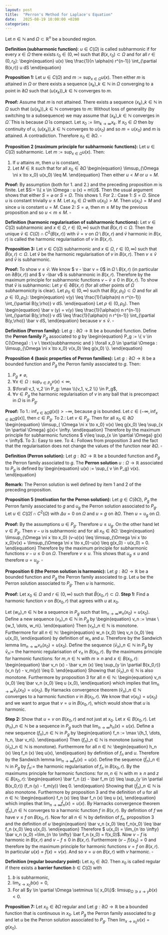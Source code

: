 ```yaml
---
layout: post
title:  "Perron's Method for Laplace's Equation"
date:   2025-08-19 10:00:00 +0200
categories:
---
```

Let $n \in \mathbb{N}$ and $\Omega \subset \mathbb{R}^n$ be a bounded region.

**Definition (subharmonic function)**:
$u \in C(\Omega)$ is called subharmonic if for every $x \in \Omega$ there exists $r_0 \in (0, \infty)$ such that $B(x,r_0) \subset \Omega$ and for all $r \in (0,r_0)$:
\begin{equation}
    u(x) \leq \frac{1}{n \alpha(n) r^{n-1}} \int_{\partial B(x,r)} u dS
\end{equation}

**Proposition 1:**
Let $u \in C(\Omega)$ and $m:= \sup_{x \in \Omega} u(x)$.
Then either $m$ is attained in $\Omega$ or there exists a sequence $(x_k)\_{k \in \mathbb{N}}$ in $\Omega$ converging to a point in $\partial \Omega$ such that $(u(x_k))\_{k \in \mathbb{N}}$ converges to $m$.

**Proof:**
Assume that $m$ is not attained.
There exists a sequence $(x_k)\_{k \in \mathbb{N}}$ in $\Omega$ such that $(u(x_k))\_{k \in \mathbb{N}}$ converges to $m$:
Without loss of generality (by switching to a subsequence) we may assume that $(x_k)\_{k \in \mathbb{N}}$ converges in $\bar \Omega$.
This is because $\bar \Omega$ is compact.
Let $x_0 := \lim_{k \to \infty} x_k$.
If $x_0 \in \Omega$ then by continuity of $u$, $(u(x_k))\_{k \in \mathbb{N}}$ converges to $u(x_0)$ and so $m = u(x_0)$ and $m$ is attained.
A contradiction.
Therefore $x_0 \in \partial \Omega$. $\square$

**Proposition 2 (maximum principle for subharmonic functions):**
Let $u \in C(\Omega)$ subharmonic.
Let $m:= \sup_{x \in \Omega} u(x)$.
Then:
1. If $u$ attains $m$, then $u$ is constant,
2. Let $M \in \mathbb{R}$ such that for all $x_0 \in \partial \Omega$
\begin{equation}
    \limsup_{\Omega \ni x \to x_0} u(x_0) \leq M.
\end{equation}
Then either $u<M$ or $u=M$.

**Proof:**
 By assumption (both for 1. and 2.) and the preceding proposition $m$ is finite.
Let $S:= \\{ x \in \Omega : u (x) = m\\}$. Then the usual argument shows that either $S= \varnothing$ or $S= \Omega$. This shows 1. For 2.:
Case 1: $S = \Omega$. 
Since $u$ is constant trivially $u \leq M$. 
Let $x_0 \in \Omega$ with $u(x_0) > M$. Then $u(x_0) = M$ and since $u$ is constant $u= M$.
Case 2: $S= \varnothing$, then $m \leq M$ by the previous proposition
and so $u< m \leq M$. $\square$

**Definition (harmonic regularisation of subharmonic functions):**
Let $v \in C(\Omega)$ subharmonic and $x \in \Omega$, $r \in (0, \infty)$ such that $\bar B(x,r) \subset \Omega$.
Then the unique $\bar v \in C(\Omega)\cap C^2 (B(x,r))$ with $\bar v = v$ on $\Omega \setminus B(x,r)$ and $\bar v$ harmonic in $B(x,r)$ is called the harmonic regularisation of $v$ in $B(x,r)$.

**Proposition 3:**
Let $v \in C(\Omega)$ subharmonic and $x \in \Omega$, $r \in (0, \infty)$ such that $\bar B(x,r) \subset \Omega$.
Let $\bar v$ be the harmonic regularisation of $v$ in $B(x,r)$.
Then $v \leq \bar v$ and $\bar v$ is subharmonic.

**Proof:**
To show $v \leq \bar v$: We know $ v -  \bar v = 0$ in $\Omega \setminus B(x,r)$ (in particular on $\partial B(x,r)$) and $ v -\bar v$ is subharmonic in $B(x,r)$.
Therefore by the maximum principle for subharmonic functions $v - \bar v \leq 0$ in $B(x,r)$.
To show that $\bar v$ is subharmonic:
Let $y \in \partial B(x,r)$ (for all other points of $\Omega$ subharmonicity is clear).
Let $\rho_0 \in (0, \infty)$ such that $B(y,\rho_0) \subset \Omega$ and for all $\rho \in (0, \rho_0)$:
\begin{equation}
    v(y) \leq \frac{1}{\alpha(n) n r^{n-1}} \int_{\partial B(y,\rho)} v dS.
\end{equation}
Let $\rho \in (0, \rho_0)$. Then
\begin{equation}
    \bar v (y) = v(y) \leq 
 \frac{1}{\alpha(n) n r^{n-1}} \int_{\partial B(y,\rho)} v dS
\leq  \frac{1}{\alpha(n) n r^{n-1}} \int_{\partial B(y,\rho)} \bar v dS,
\end{equation}
because $v \leq \bar v$. $\square$


**Definition (Perron family):**
Let $g : \partial \Omega \to \mathbb{R}$ be a bounded function.
Define the **Perron family** $P_g$ associated to $g$ by
\begin{equation}
P_g := \\{ v \in C(\Omega) : \ v \ \text{subbharmonic and } \forall x_0 \in \partial \Omega :  \limsup_{\Omega \ni x \to x_0} v(x_0)  \leq g(x_0)  \\}.
\end{equation}

**Proposition 4 (basic properties of Perron families):**
Let $g : \partial \Omega \to \mathbb{R}$ be a bounded function and $P_g$ the Perron family associated to $g$.
Then:
1. $P_g \neq \varnothing$,
2. $\forall x \in \Omega:  \sup_{ v \in P_g} v(x) <\infty$,
3. $\forall v_1, v_2 \in P_g: \max \\{v_1, v_2 \\} \in P_g$, 
4. $\forall v \in P_g$ the harmonic regularisation of $v$ in any ball that is precompact in $\Omega$ is in $P_g$.

**Proof:**
To 1.: $\inf_{x \in \partial \Omega} g(x))>-\infty$, because $g$ is bounded. Let $c \in (-\infty, \inf_{x \in \partial \Omega} g(x)]$, then $c \in P_g$.
To 2.: Let $v \in P_g$. Then for all $x_0 \in \partial \Omega$
\begin{equation}
    \limsup_{ \Omega \ni x \to x_0} v(x) \leq g(x_0) \leq \sup_{x \in \partial \Omega} g(x)<  \infty.
\end{equation}
Therefore by the maximum principle for subharmonic functions $ v\leq  \sup_{x \in \partial \Omega} g(x)<  \infty$.
To 3.: Easy to see.
To 4.: Follows from proposition 3 and the fact that the regularisation does not change the values of the function near $\partial \Omega$. $\square$

**Definition (Perron solution):**
Let $g : \partial \Omega \to \mathbb{R}$ be a bounded function and $P_g$ the Perron family associated to $g$.
The **Perron solution** $u: \Omega \to \mathbb{R}$ associated to $P_g$ is defined by 
\begin{equation}
    u(x) := \sup_{ v \in P_g} v(x).
\end{equation}

**Remark:**
The Perron solution is well defined by item 1 and 2 of the preceding proposition.

**Proposition 5 (motivation for the Perron solution):**
Let $g \in C(\partial \Omega)$, $P_g$ the Perron family associated to $g$ and $u_g$ the Perron solution associated to $P_g$. Let $u \in C(\bar \Omega) \cap C^2(\Omega)$ with $\Delta u =0$ on $\Omega$ and $u=g$ on $\partial \Omega$.
Then $u=u_g$ on $\Omega$.

**Proof:**
By the assumptions
$u \in P_g$. Therefore $u \leq u_g$.
On the other hand let $v\in P_g$.
Then $v-u$ is subharmonic and for all $x_0 \in \partial \Omega$:
\begin{equation}
    \limsup_{\Omega \ni x \to x_0} (v-u)(x) \leq 
 \limsup_{\Omega \ni x \to x_0}v(x) + 
 \limsup_{\Omega \ni x \to x_0}-u(x) 
\leq g(x_0) - u(x_0) = 0.
\end{equation}
Therefore by the maximum principle for subharmonic functions $v-u \leq 0$ on $\Omega$.
Therefore $v \leq u$. This shows that $u_g \leq u$ and therefore $u=u_g$. $\square$

**Proposition 6 (the Perron solution is harmonic):**
Let $g : \partial \Omega \to \mathbb{R}$ be a bounded function and $P_g$ the Perron family associated to $g$.
Let $u$ be the Perron solution associated to $P_g$.
Then $u$ is harmonic.

**Proof:**
Let $x_0 \in \Omega$ and $r \in (0, \infty)$ such that $\bar B(x_0, r) \subset \Omega$.
**Step 1:** Find a harmonic function $v$ on $B(x_0, r)$ that agrees with $u$ at $x_0$.

Let $(w_n)\_{n \in \mathbb{N}}$ be a sequence in $P_g$ such that $\lim_{n \to \infty} w_n (x_0) = u(x_0)$.
Define a new sequence $(v_n)\_{n \in \mathbb{N}}$ in $P_g$ by
\begin{equation}
v_n := \max \\{w_1, \dots, w_n\\}.
\end{equation}
Then $(v_n)\_{n \in \mathbb{N}}$ is monotone.
Furthermore for all $n \in \mathbb{N}$:
\begin{equation}
    w_n (x_0) \leq  v_n (x_0) \leq u(x_0),
\end{equation}
by definition of $w_n$ and $u$.
Therefore by the Sandwich lemma $\lim_{n \to \infty} v_n (x_0) = u(x_0)$.
Define the sequence $(\bar v_n)\_{n \in \mathbb{N}}$ in $P_g$ by $\bar v_n :=$ the harmonic regularisation of $v_n$ in $B(x_0, r)$.
By the maximums principle for harmonic functions: for $m,n \in \mathbb{N}$ with $m\geq n$ and $x \in B (x_0,r)$:
\begin{equation}
     \bar v_n (x) - \bar v_m (x) \leq \sup_{y \in \partial B(x_0,r)} (v_n (y) - v_m(y)) \leq 0.
\end{equation}
Showing that $(\bar v_n)\_{n \in \mathbb{N}}$ is also monotone.
Furthermore by proposition 3 for all $n \in \mathbb{N}$:
\begin{equation}
     v_n (x_0) \leq  \bar v_n (x_0) \leq u (x_0),
\end{equation}
which 
implies that $\lim_{n \to \infty} \bar v_n (x_0) = u(x_0)$.
By Harnacks convergence theorem $(\bar v_n)\_{n \in \mathbb{N}}$ converges to a harmonic function $v$ in $B(x_0,r)$.
We know that $v(x_0) =  u(x_0)$ and we want to argue that $v=u$ in $B(x_0,r)$, which would show that $u$ is harmonic.

**Step 2:** Show that $u=v$ on $B(x_0,r)$ and not just at $x_0$.
Let $x \in B(x_0, r)$.
Let $(h_n)\_{n \in \mathbb{N}}$ be a sequence in $P_g$ such that $\lim_{n \to \infty} h_n (x) = u(x)$.
Define a new sequence $(f_n)\_{n \in \mathbb{N}}$ in $P_g$ by
\begin{equation}
f_n := \max \\{h_1, \dots, h_n, \bar v_n\\}.
\end{equation}
Then $(f_n)\_{n \in \mathbb{N}}$ is monotone (using that $(\bar v_n)\_{n \in \mathbb{N}}$ is monotone).
Furthermore for all $n \in \mathbb{N}$:
\begin{equation}
    h_n (x) \leq  f_n (x) \leq u(x),
\end{equation}
by definition of $f_n$ and $u$.
Therefore by the Sandwich lemma $\lim_{n \to \infty} f_n (x) = u(x)$.
Define the sequence $(\bar f_n)\_{n \in \mathbb{N}}$ in $P_g$ by $\bar f_n :=$ the harmonic regularisation of $f_n$ in $B(x_0, r)$.
By the maximums principle for harmonic functions: for $m,n \in \mathbb{N}$ with $m\geq n$ and $z \in B (x_0,r)$:
\begin{equation}
     \bar f_n (z) - \bar f_m (z) \leq \sup_{y \in \partial B(x_0,r)} (f_n (y) - f_m(y)) \leq 0.
\end{equation}
Showing that $(\bar f_n)\_{n \in \mathbb{N}}$ is also monotone.
Furthermore by proposition 3 and the definition of $u$ for all $n \in \mathbb{N}$:
\begin{equation}
     f_n (x) \leq  \bar f_n (x) \leq u (x),
\end{equation}
which 
implies that $\lim_{n \to \infty} \bar f_n (x) = u(x)$.
By Harnacks convergence theorem $(\bar f_n)\_{n \in \mathbb{N}}$ converges to a harmonic function $f$ in $B(x,r)$.
By definition of $f$ we have $v \leq f$ on $B(x_0,r)$.
Now for all $n \in \mathbb{N}$ by definition of $f_n$, proposition 3 and the definition of $u$
\begin{equation}
 \bar v_n (x_0) \leq f_n(x_0) \leq  \bar f_n (x_0) \leq u(x_0).
\end{equation}
Therefore $ u(x_0) = \lim_{n \to \infty} \bar v_n (x_0)  =\lim_{n \to \infty} \bar f_n (x_0) = f(x_0)$.
Now $v-f$ is harmonic in $B(x,r)$ and $v-f \leq 0$ in $B(x,r)$.
Furthermore $(v-f)(x_0) = 0$ and therefore by the maximum principle for harmonic functions $v= f$ on $B(x,r)$.
In particular $u(x) = f(x) = v(x)$.
And so $v=u$ on $B(x,r)$ with $v$ harmonic. $\square$

**Definition (regular boundary point):**
Let $x_0 \in \partial \Omega$.
Then $x_0$ is called regular if there exists a **barrier function** $b \in C(\Omega)$ with
1. $b$ is subharmonic,
2. $\lim_{x \to x_0} b(x) = 0$,
3. For all $y \in \partial \Omega \setminus \\{ x_0\\}$: $\limsup_{\Omega \ni x \to y} b(x) <0$.

**Proposition 7:**
Let $x_0 \in \partial \Omega$ regular and
Let $g : \partial \Omega \to \mathbb{R}$ be a bounded function that is continuous in $x_0$.
Let $P_g$ the Perron family associated to $g$ and let $u$ be the Perron solution associated to $P_g$.
Then $\lim_{x \to x_0} u(x) = g(x_0)$.

